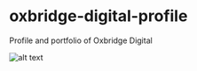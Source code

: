 # oxbridge-digital-profile
Profile and portfolio of Oxbridge Digital

![alt text](img/git-images/animation.gif.png)
